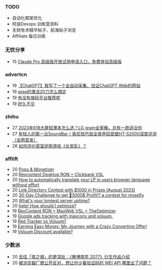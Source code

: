 ### TODO
-  自动化框架优化
-  阿良Devops 训练营资料
-  生财有术精华帖子、航海帖子浏览
-  Affiliate 每日训练

### 无忧分享
<!-- ruyo:START -->
-  15 [Claude Pro 高级版开放试用申请入口，免费体验高级版](https://51.ruyo.net/18456.html)<!-- ruyo:END -->

### advertcn
<!-- advertcn:START -->
-  19 [【ChatGPT】我写了一个全自动采集、验证ChatGPT Web的网站](https://www.advertcn.com/forum.php?mod=viewthread&tid=111698)
-  19 [wise的激活20刀怎么搞定](https://www.advertcn.com/forum.php?mod=viewthread&tid=111708)
-  19 [有没有接码平台推荐呢](https://www.advertcn.com/forum.php?mod=viewthread&tid=111707)
-  19 [好久不见](https://www.advertcn.com/forum.php?mod=viewthread&tid=111706)<!-- advertcn:END -->

### zhihu
<!-- zhihu:START -->
-  27 [2023年618大屏轻薄本怎么选？LG gram全家桶，总有一款适合你](http://zhuanlan.zhihu.com/p/632641888?utm_campaign=rss&utm_medium=rss&utm_source=rss&utm_content=title)
-  27 [年轻人的第一台SoundBar！索尼轻巧型全景声回音壁HT-S2000深度评测（全网首发）](http://zhuanlan.zhihu.com/p/630990296?utm_campaign=rss&utm_medium=rss&utm_source=rss&utm_content=title)
-  26 [如何评价密室逃脱游戏《长安乱》？](http://www.zhihu.com/question/563950552/answer/3045961312?utm_campaign=rss&utm_medium=rss&utm_source=rss&utm_content=title)<!-- zhihu:END -->

### afflift
<!-- afflift:START -->
-  20 [Pops &amp; Monetizer](https://afflift.com/f/threads/pops-monetizer.11464/)
-  20 [Revcontent Desktop RON + Clickbank VSL](https://afflift.com/f/threads/revcontent-desktop-ron-clickbank-vsl.11486/)
-  20 [How to automatically translate your LP in users browser language without effort](https://afflift.com/f/threads/how-to-automatically-translate-your-lp-in-users-browser-language-without-effort.11487/)
-  20 [Link Directory Contest with $1000 in Prizes &lpar;August 2023&rpar;](https://afflift.com/f/threads/link-directory-contest-with-1000-in-prizes-august-2023.11479/)
-  20 [30-Day Challenge to get 🎯3000$ Profit⁉ a contest for myself✊](https://afflift.com/f/threads/30-day-challenge-to-get-%F0%9F%8E%AF3000-profit%E2%81%89-a-contest-for-myself%E2%9C%8A.9419/)
-  20 [What&#39;s your longest server uptime?](https://afflift.com/f/threads/whats-your-longest-server-uptime.11482/)
-  20 [help! How should I optimize?](https://afflift.com/f/threads/help-how-should-i-optimize.11484/)
-  19 [RevContent RON + MaxWeb VSL + TheOptimizer](https://afflift.com/f/threads/revcontent-ron-maxweb-vsl-theoptimizer.11415/)
-  19 [Google ads tracking with maxconv and voluum.](https://afflift.com/f/threads/google-ads-tracking-with-maxconv-and-voluum.11483/)
-  19 [Red Tracker vs Voluum?](https://afflift.com/f/threads/red-tracker-vs-voluum.11339/)
-  19 [Earning Easy Money: My Journey with a Crazy Converting Offer!](https://afflift.com/f/threads/earning-easy-money-my-journey-with-a-crazy-converting-offer.11370/)
-  19 [Voluum Discount available?](https://afflift.com/f/threads/voluum-discount-available.11485/)<!-- afflift:END -->

### 少数派
<!-- sspai:START -->
-  20 [去往「夜之城」的更深处：《赛博朋克 2077》衍生作品介绍](https://sspai.com/post/82216)
-  20 [被浏览器厂商公开反对，想让你少看验证码的 WEI API 哪里出了问题？](https://sspai.com/post/81970)<!-- sspai:END -->
